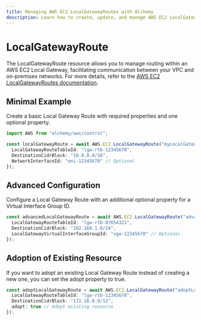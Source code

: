 ```yaml
---
title: Managing AWS EC2 LocalGatewayRoutes with Alchemy
description: Learn how to create, update, and manage AWS EC2 LocalGatewayRoutes using Alchemy Cloud Control.
---
```


# LocalGatewayRoute

The LocalGatewayRoute resource allows you to manage routing within an AWS EC2 Local Gateway, facilitating communication between your VPC and on-premises networks. For more details, refer to the [AWS EC2 LocalGatewayRoutes documentation](https://docs.aws.amazon.com/ec2/latest/userguide/).

## Minimal Example

Create a basic Local Gateway Route with required properties and one optional property.

```ts
import AWS from "alchemy/aws/control";

const localGatewayRoute = await AWS.EC2.LocalGatewayRoute("myLocalGatewayRoute", {
  LocalGatewayRouteTableId: "lgw-rtb-12345678",
  DestinationCidrBlock: "10.0.0.0/16",
  NetworkInterfaceId: "eni-12345678" // Optional
});
```

## Advanced Configuration

Configure a Local Gateway Route with an additional optional property for a Virtual Interface Group ID.

```ts
const advancedLocalGatewayRoute = await AWS.EC2.LocalGatewayRoute("advancedLocalGatewayRoute", {
  LocalGatewayRouteTableId: "lgw-rtb-87654321",
  DestinationCidrBlock: "192.168.1.0/24",
  LocalGatewayVirtualInterfaceGroupId: "vgw-12345678" // Optional
});
```

## Adoption of Existing Resource

If you want to adopt an existing Local Gateway Route instead of creating a new one, you can set the adopt property to true.

```ts
const adoptLocalGatewayRoute = await AWS.EC2.LocalGatewayRoute("adoptLocalGatewayRoute", {
  LocalGatewayRouteTableId: "lgw-rtb-12345678",
  DestinationCidrBlock: "172.16.0.0/12",
  adopt: true // Adopt existing resource
});
```